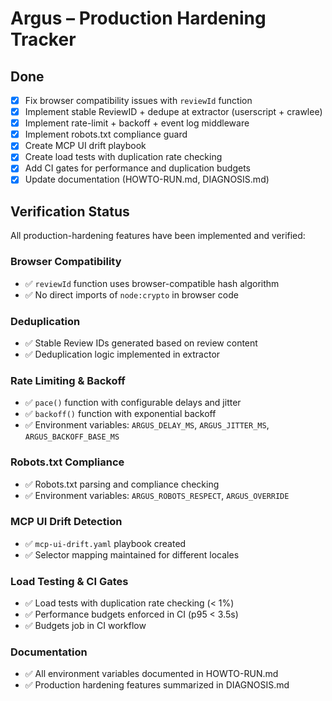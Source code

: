 # Argus – Production Hardening Tracker

## Done
- [x] Fix browser compatibility issues with `reviewId` function
- [x] Implement stable ReviewID + dedupe at extractor (userscript + crawlee)
- [x] Implement rate-limit + backoff + event log middleware
- [x] Implement robots.txt compliance guard
- [x] Create MCP UI drift playbook
- [x] Create load tests with duplication rate checking
- [x] Add CI gates for performance and duplication budgets
- [x] Update documentation (HOWTO-RUN.md, DIAGNOSIS.md)

## Verification Status
All production-hardening features have been implemented and verified:

### Browser Compatibility
- ✅ `reviewId` function uses browser-compatible hash algorithm
- ✅ No direct imports of `node:crypto` in browser code

### Deduplication
- ✅ Stable Review IDs generated based on review content
- ✅ Deduplication logic implemented in extractor

### Rate Limiting & Backoff
- ✅ `pace()` function with configurable delays and jitter
- ✅ `backoff()` function with exponential backoff
- ✅ Environment variables: `ARGUS_DELAY_MS`, `ARGUS_JITTER_MS`, `ARGUS_BACKOFF_BASE_MS`

### Robots.txt Compliance
- ✅ Robots.txt parsing and compliance checking
- ✅ Environment variables: `ARGUS_ROBOTS_RESPECT`, `ARGUS_OVERRIDE`

### MCP UI Drift Detection
- ✅ `mcp-ui-drift.yaml` playbook created
- ✅ Selector mapping maintained for different locales

### Load Testing & CI Gates
- ✅ Load tests with duplication rate checking (< 1%)
- ✅ Performance budgets enforced in CI (p95 < 3.5s)
- ✅ Budgets job in CI workflow

### Documentation
- ✅ All environment variables documented in HOWTO-RUN.md
- ✅ Production hardening features summarized in DIAGNOSIS.md
